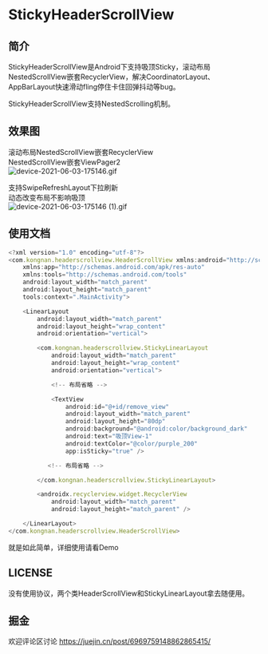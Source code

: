 # StickyHeaderScrollView
## 简介

StickyHeaderScrollView是Android下支持吸顶Sticky，滚动布局NestedScrollView嵌套RecyclerView，解决CoordinatorLayout、AppBarLayout快速滑动fling停住卡住回弹抖动等bug。

StickyHeaderScrollView支持NestedScrolling机制。

## 效果图

滚动布局NestedScrollView嵌套RecyclerView\
NestedScrollView嵌套ViewPager2\
![device-2021-06-03-175146.gif](https://p6-juejin.byteimg.com/tos-cn-i-k3u1fbpfcp/7abdfe5dd71d45c9af5832d3bfc60978~tplv-k3u1fbpfcp-watermark.image)

支持SwipeRefreshLayout下拉刷新\
动态改变布局不影响吸顶\
![device-2021-06-03-175146 (1).gif](https://p3-juejin.byteimg.com/tos-cn-i-k3u1fbpfcp/ae8f778f0afd448286be8a2f40778710~tplv-k3u1fbpfcp-watermark.image)


## 使用文档

```js
<?xml version="1.0" encoding="utf-8"?>
<com.kongnan.headerscrollview.HeaderScrollView xmlns:android="http://schemas.android.com/apk/res/android"
    xmlns:app="http://schemas.android.com/apk/res-auto"
    xmlns:tools="http://schemas.android.com/tools"
    android:layout_width="match_parent"
    android:layout_height="match_parent"
    tools:context=".MainActivity">

    <LinearLayout
        android:layout_width="match_parent"
        android:layout_height="wrap_content"
        android:orientation="vertical">

        <com.kongnan.headerscrollview.StickyLinearLayout
            android:layout_width="match_parent"
            android:layout_height="wrap_content"
            android:orientation="vertical">

            <!-- 布局省略 -->

            <TextView
                android:id="@+id/remove_view"
                android:layout_width="match_parent"
                android:layout_height="80dp"
                android:background="@android:color/background_dark"
                android:text="吸顶View-1"
                android:textColor="@color/purple_200"
                app:isSticky="true" />

           <!-- 布局省略 -->

        </com.kongnan.headerscrollview.StickyLinearLayout>

        <androidx.recyclerview.widget.RecyclerView
            android:layout_width="match_parent"
            android:layout_height="match_parent" />

    </LinearLayout>
</com.kongnan.headerscrollview.HeaderScrollView>

```
就是如此简单，详细使用请看Demo
## LICENSE

没有使用协议，两个类HeaderScrollView和StickyLinearLayout拿去随便用。

## 掘金

欢迎评论区讨论
https://juejin.cn/post/6969759148862865415/